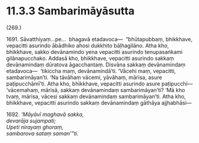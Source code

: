 

# 11.3.3 Sambarimāyāsutta




(269.)

1691\. Sāvatthiyaṃ…pe…  bhagavā etadavoca—  “bhūtapubbaṃ, bhikkhave, vepacitti asurindo ābādhiko ahosi dukkhito bāḷhagilāno. Atha kho, bhikkhave, sakko devānamindo yena vepacitti asurindo tenupasaṅkami gilānapucchako. Addasā kho, bhikkhave, vepacitti asurindo sakkaṃ devānamindaṃ dūratova āgacchantaṃ. Disvāna sakkaṃ devānamindaṃ etadavoca—  ‘tikiccha maṃ, devānamindā’ti. ‘Vācehi maṃ, vepacitti, sambarimāyan’ti. ‘Na tāvāhaṃ vācemi, yāvāhaṃ, mārisa, asure paṭipucchāmī’ti. Atha kho, bhikkhave, vepacitti asurindo asure paṭipucchi—  ‘vācemahaṃ, mārisā, sakkaṃ devānamindaṃ sambarimāyan’ti? ‘Mā kho tvaṃ, mārisa, vācesi sakkaṃ devānamindaṃ sambarimāyan’ti. Atha kho, bhikkhave, vepacitti asurindo sakkaṃ devānamindaṃ gāthāya ajjhabhāsi—

1692\. _‘Māyāvī maghavā sakka,_  
_devarāja sujampati;_  
_Upeti nirayaṃ ghoraṃ,_  
_sambarova sataṃ saman’”ti._  




